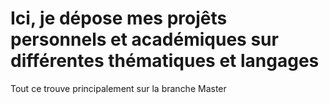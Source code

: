 # Ici, je dépose mes projêts personnels et académiques sur différentes thématiques et langages
Tout ce trouve principalement sur la branche Master
